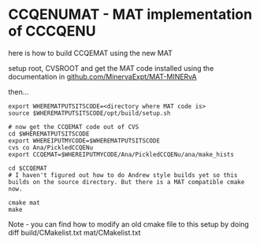 # CCQENUMAT - MAT implementation of CCCQENU

here is how to build CCQEMAT using the new MAT

setup root, CVSROOT and get the MAT code installed using the documentation in [github.com/MinervaExpt/MAT-MINERvA](https://github.com/MinervaExpt/MAT-MINERvA)

then... 

```
export WHEREMATPUTSITSCODE=<directory where MAT code is> 
source $WHEREMATPUTSITSCODE/opt/build/setup.sh

# now get the CCQEMAT code out of CVS
cd $WHEREMATPUTSITSCODE
export WHEREIPUTMYCODE=$WHEREMATPUTSITSCODE
cvs co Ana/PickledCCQENu
export CCQEMAT=$WHEREIPUTMYCODE/Ana/PickledCCQENu/ana/make_hists

cd $CCQEMAT
# I haven't figured out how to do Andrew style builds yet so this builds on the source directory. But there is a MAT compatible cmake now.  

cmake mat  
make
```

Note -  you can find how to modify an old cmake file to this setup by doing  diff build/CMakelist.txt mat/CMakelist.txt
